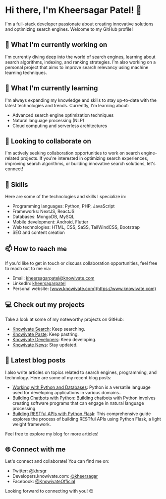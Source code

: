 # Hi there, I'm Kheersagar Patel! 👋

I'm a full-stack developer passionate about creating innovative solutions and optimizing search engines. Welcome to my GitHub profile! 

## 🔭 What I'm currently working on

I'm currently diving deep into the world of search engines, learning about search algorithms, indexing, and ranking strategies. I'm also working on a personal project that aims to improve search relevancy using machine learning techniques.

## 🌱 What I'm currently learning

I'm always expanding my knowledge and skills to stay up-to-date with the latest technologies and trends. Currently, I'm learning about:

- Advanced search engine optimization techniques
- Natural language processing (NLP)
- Cloud computing and serverless architectures

## 👯 Looking to collaborate on

I'm actively seeking collaboration opportunities to work on search engine-related projects. If you're interested in optimizing search experiences, improving search algorithms, or building innovative search solutions, let's connect!

## 💼 Skills

Here are some of the technologies and skills I specialize in:

- Programming languages: Python, PHP, JavaScript
- Frameworks: NextJS, ReactJS
- Databases: MongoDB, MySQL
- Mobile development: Android, Flutter
- Web technologies: HTML, CSS, SaSS, TailWindCSS, Bootstrap
- SEO and content creation

## 📫 How to reach me

If you'd like to get in touch or discuss collaboration opportunities, feel free to reach out to me via:

- Email: [kheersagarpatel@knowivate.com](mailto:kheersagarpatel@knowivate.com)
- LinkedIn: [kheersagarpatel](https://www.linkedin.com/in/kheersagarpatel/)
- Personal website: [www.knowivate.com](https://www.knowivate.com)

## 💻 Check out my projects

Take a look at some of my noteworthy projects on GitHub:

- [Knowivate Search](https://search.knowivate.com/): Keep searching.
- [Knowivate Paste](https://paste.knowivate.com/): Keep pastring.
- [Knowivate Developers](https://developers.knowivate.com/): Keep developing.
- [Knowivate News](https://news.knowivate.com/): Stay updated.

## 📝 Latest blog posts

I also write articles on topics related to search engines, programming, and technology. Here are some of my recent blog posts:

- [Working with Python and Databases](http://localhost:3000/@kheersagar/working-with-python-and-databases): Python is a versatile language used for developing applications in various domains..
- [Building Chatbots with Python](https://developers.knowivate.com/@kheersagar/building-chatbots-with-python): Building chatbots with Python involves creating software programs that can engage in natural language processing.
- [Building RESTful APIs with Python Flask](http://localhost:3000/@kheersagar/building-restful-apis-with-python-flask): This comprehensive guide explores the process of building RESTful APIs using Python Flask, a light weight framework.

Feel free to explore my blog for more articles!

## 🌐 Connect with me

Let's connect and collaborate! You can find me on:

- Twitter: [@khrsgr](https://twitter.com/khrsgr)
- Developers.knowivate.com: [@kheersagar](https://developers.knowivate.com/@kheersagar)
- Facebook: [@KnowivateOfficial](https://www.facebook.com/KnowivateOfficial/)

Looking forward to connecting with you! 😊
